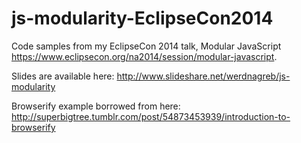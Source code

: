 js-modularity-EclipseCon2014
============================

Code samples from my EclipseCon 2014 talk, Modular JavaScript https://www.eclipsecon.org/na2014/session/modular-javascript.

Slides are available here: http://www.slideshare.net/werdnagreb/js-modularity

Browserify example borrowed from here: http://superbigtree.tumblr.com/post/54873453939/introduction-to-browserify
